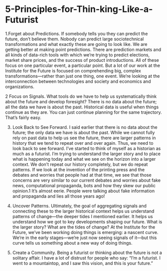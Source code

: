 # 5-Principles-for-Thin-king-Like-a-Futurist
1.Forget about Predictions.
If somebody tells you they can predict the future, don’t believe them.
Nobody can predict large sociotechnical transformations and what
exactly these are going to look like.
We are getting better at making point
predictions. There are prediction markets
and all kinds of data-rich tools with which we’re trying to predict elections, market share prices, and the success of product introductions. All of these focus on one particular event, a
particular point. But a lot of our work at the Institute for the
Future is focused on comprehending big, complex transformations—rather than just one thing, one event. We’re looking
at the interconnection between technologies and society and
economics and organizations.

2 Focus on Signals.
What tools do we have to help us systematically think about the future
and develop foresight? There is no
data about the future; all the data we
have is about the past. Historical data
is useful when things continue as they
are. You can just continue planning for the
same trajectory. That’s fairly easy.

3. Look Back to See Forward.
I said earlier that there is no data about the
future; the only data we have is about the past.
While we cannot fully rely on past data to help
us see the future, there are larger patterns in history that we tend to repeat over and over again.
Thus, we need to look back to see forward. I’ve
started to think of myself as a historian as much as a
futurist. I’m trying to understand the larger story and to place what is happening today and what we see on the horizon into a larger context. We don’t
repeat our history completely, but we do repeat patterns. If we look at the
invention of the printing press and the debates and worries that people
had at that time, we see that those concerns are very similar to our current
debates and worries about fake news, computational propaganda, bots and how they skew our public opinion.1
 It’s almost eerie. People were talking about fake information and propaganda and lies
all those years ago!

4. Uncover Patterns.
Ultimately, the goal of aggregating signals and connecting these to the larger historical context helps us understand patterns of change—the deeper tides I mentioned earlier. It helps us understand how we got to key developments shaping our future. What is the larger story? What are the tides of change? At the Institute for the Future, we’ve been working doing things is emerging: a nascent curve. We’re in the early stages—we’re just now seeing signals of it—but this curve tells us something about a new way of doing things.

5. Create a Community.
Being a futurist or thinking about the future is not a solitary affair. I have a lot of distrust for people who say: “I’m a futurist. I went to a mountaintop, and I saw this vision, and this is your future.”
